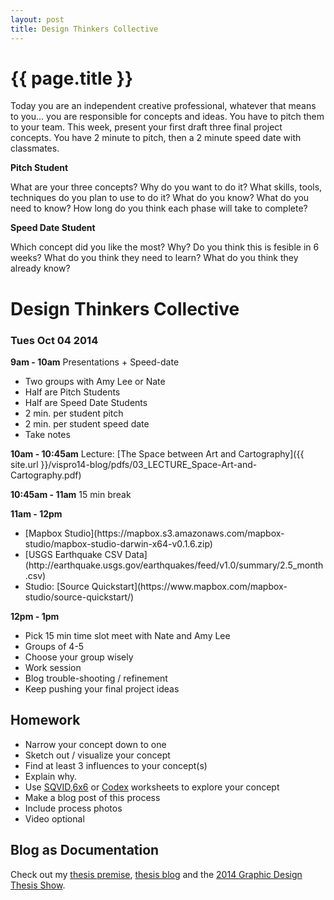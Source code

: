 ```yaml
---
layout: post
title: Design Thinkers Collective
---
```


{{ page.title }}
================

<p class="meta">

<p>Today you are an independent creative professional, whatever that means to you... you are responsible for concepts and ideas. You have to pitch them to your team. This week, present your first draft three final project concepts.  You have 2 minute to pitch, then a 2 minute speed date with classmates.</p>

<p><strong>Pitch Student</strong></p>
What are your three concepts? Why do you want to do it? What skills, tools, techniques do you plan to use to do it? What do you know? What do you need to know? How long do you think each phase will take to complete?

<p><strong>Speed Date Student</strong></p>
Which concept did you like the most? Why? Do you think this is fesible in 6 weeks? What do you think they need to learn? What do you think they already know?
  
<h1>Design Thinkers Collective</h1>
<h3>Tues Oct 04 2014</h3>

<strong>9am	- 10am</strong>
Presentations + Speed-date
<ul>
	<li>Two groups with Amy Lee or Nate</li>
	<li>Half are Pitch Students</li>
	<li>Half are Speed Date Students</li>
	<li>2 min. per student pitch</li>
	<li>2 min. per student speed date</li>
	<li>Take notes</li>
</ul>

<strong>10am - 10:45am</strong>
Lecture: [The Space between Art and Cartography]({{ site.url }}/vispro14-blog/pdfs/03_LECTURE_Space-Art-and-Cartography.pdf)


<strong>10:45am - 11am</strong>
15 min break

<strong>11am - 12pm</strong>
<ul>
	<li>[Mapbox Studio](https://mapbox.s3.amazonaws.com/mapbox-studio/mapbox-studio-darwin-x64-v0.1.6.zip)</li>
	<li>[USGS Earthquake CSV Data](http://earthquake.usgs.gov/earthquakes/feed/v1.0/summary/2.5_month.csv)</li>
	<li>Studio: [Source Quickstart](https://www.mapbox.com/mapbox-studio/source-quickstart/)</li>
</ul>
 
<strong>12pm - 1pm</strong>
<ul>
	<li>Pick 15 min time slot meet with Nate and Amy Lee</li>
	<li>Groups of 4-5</li>
	<li>Choose your group wisely</li>
	<li>Work session </li>
	<li>Blog trouble-shooting / refinement</li>
	<li>Keep pushing your final project ideas</li>
</ul>

<h2>Homework</h2>
<ul>
	<li>Narrow your concept down to one</li>
	<li>Sketch out / visualize your concept</li>
	<li>Find at least 3 influences to your concept(s)</li>
	<li>Explain why.</li>
	<li>Use <a href="{{ site.url }}/vispro14-blog/pdfs/BackoftheNapkin_SQVID.pdf)">SQVID</a>,<a href="{{ site.url }}/vispro14-blog/pdfs/BackoftheNapkin_6x6.pdf">6x6</a> or <a href="{{ site.url }}/vispro14-blog/pdfs/BackoftheNapkin_codex.pdf">Codex</a> worksheets to explore your concept</li>
	<li>Make a blog post of this process</li>
	<li>Include process photos</li>
	<li>Video optional</li>
</ul>

<h2>Blog as Documentation</h2>
Check out my <a href="http://amyleewalton.com/MFA-Thesis">thesis premise</a>, <a href="http://biobubbles.tumblr.com/">thesis blog</a> and the <a href="http://www.thesis2014.micadesign.org/index.html">2014 Graphic Design Thesis Show</a>.



